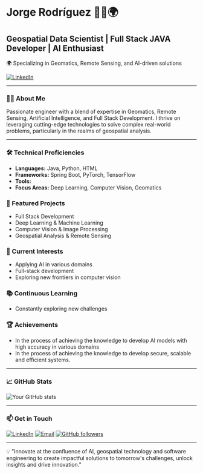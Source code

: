 # Jorge Rodríguez 👨‍💻🌍

## Geospatial Data Scientist | Full Stack JAVA Developer | AI Enthusiast

🌍 Specializing in Geomatics, Remote Sensing, and AI-driven solutions

[![LinkedIn](https://img.shields.io/badge/LinkedIn-0077B5?style=for-the-badge&logo=linkedin&logoColor=white)](https://www.linkedin.com/in/jrodrigueze/)

---

### 👨‍💻 About Me

Passionate engineer with a blend of expertise in Geomatics, Remote Sensing, Artificial Intelligence, and Full Stack Development. I thrive on leveraging cutting-edge technologies to solve complex real-world problems, particularly in the realms of geospatial analysis.

---

### 🛠️ Technical Proficiencies

- **Languages:** Java, Python, HTML
- **Frameworks:** Spring Boot, PyTorch, TensorFlow
- **Tools:** 
- **Focus Areas:** Deep Learning, Computer Vision, Geomatics

### 🚀 Featured Projects

- Full Stack Development
- Deep Learning & Machine Learning
- Computer Vision & Image Processing
- Geospatial Analysis & Remote Sensing

### 🌱 Current Interests

- Applying AI in various domains
- Full-stack development
- Exploring new frontiers in computer vision

### 📚 Continuous Learning

- Constantly exploring new challenges

### 🏆 Achievements

- In the process of achieving the knowledge to develop AI models with high accuracy in various domains
- In the process of achieving the knowledge to develop secure, scalable and efficient systems.

---

### 📈 GitHub Stats

![Your GitHub stats](https://github-readme-stats.vercel.app/api?username=georaiser&show_icons=true&theme=radical)

---

### 📫 Get in Touch

[![LinkedIn](https://img.shields.io/badge/LinkedIn-0077B5?style=for-the-badge&logo=linkedin&logoColor=white)](https://www.linkedin.com/in/jrodrigueze/)
[![Email](https://img.shields.io/badge/Email-D14836?style=for-the-badge&logo=gmail&logoColor=white)](mailto:jrodriguez.geoai@gmail.com)
[![GitHub followers](https://img.shields.io/github/followers/georaiser?style=social)](https://github.com/georaiser)

---

💡 "Innovate at the confluence of AI, geospatial technology and software engineering to create impactful solutions to tomorrow's challenges, unlock insights and drive innovation."

